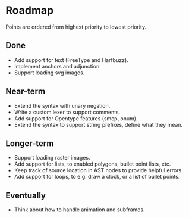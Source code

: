 # Roadmap

Points are ordered from highest priority to lowest priority.

## Done

* Add support for text (FreeType and Harfbuzz).
* Implement anchors and adjunction.
* Support loading svg images.

## Near-term

* Extend the syntax with unary negation.
* Write a custom lexer to support comments.
* Add support for Opentype features (smcp, onum).
* Extend the syntax to support string prefixes, define what they mean.

## Longer-term

* Support loading raster images.
* Add support for lists, to enabled polygons, bullet point lists, etc.
* Keep track of source location in AST nodes to provide helpful errors.
* Add support for loops, to e.g. draw a clock, or a list of bullet points.

## Eventually

* Think about how to handle animation and subframes.
